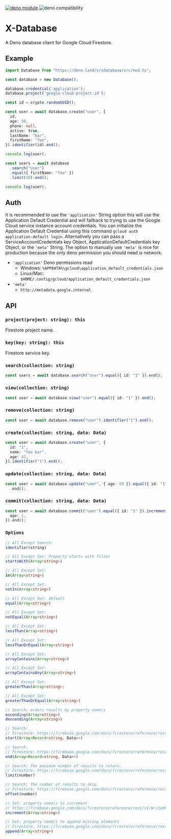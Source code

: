 [![deno module](https://shield.deno.dev/x/xdatabase)](https://deno.land/x/xdatabase)
![deno compatibility](https://shield.deno.dev/deno/^1.33.3)

# X-Database

A Deno database client for Google Cloud Firestore.

## Example

```ts
import Database from "https://deno.land/x/xdatabase/src/mod.ts";

const database = new Database();

database.credential('application');
database.project('google-cloud-project-id');

const id = crypto.randomUUID();

const user = await database.create("user", {
  id,
  age: 20,
  phone: null,
  active: true,
  lastName: "bar",
  firstName: "foo",
}).identifier(id).end();

console.log(user);

const users = await database
  .search("user")
  .equal({ firstName: "foo" })
  .limit(10).end();

console.log(user);
```

## Auth
It is recommended to use the `'application'` String option this will use the Application Default Credential and will fallback to trying to use the Google Cloud service instance account credentials.
You can initialize the Application Default Credential using this command `gcloud auth application-default login`.
Alternatively you can pass a ServiceAccountCredentials key Object, ApplicationDefaultCredentials key Object, or the `'meta'` String.
The option to manually use `'meta'` is nice for production because the only deno permission you should need is network.

- `'application'` Deno permissions read
  - Windows: `%APPDATA%\gcloud\application_default_credentials.json`
  - Linux/Mac: `$HOME/.config/gcloud/application_default_credentials.json`
- `'meta'`
  - `http://metadata.google.internal`

## API

### `project(project: string): this`

Firestore project name.

### `key(key: string): this`

Firestore service key.

### `search(collection: string)`

```ts
const users = await database.search("user").equal({ id: "1" }).end();
```

### `view(collection: string)`

```ts
const user = await database.view("user").equal({ id: "1" }).end();
```

### `remove(collection: string)`

```ts
const user = await database.remove("user").identifier("1").end();
```

### `create(collection: string, data: Data)`

```ts
const user = await database.create("user", {
  id: "1",
  name: "foo bar",
  age: 42,
}).identifier("1").end();
```

### `update(collection: string, data: Data)`

```ts
const user = await database.update("user", { age: 69 }).equal({ id: "1" })
  .end();
```

### `commit(collection: string, data: Data)`

```ts
const user = await database.commit("user").equal({ id: "1" }).increment({
  age: 1,
}).end();
```

### `Options`

```ts
// All Except Search:
identifier(string)

// All Except Set: Property starts with filter
startsWith(Array<string>)

// All Except Set:
in(Array<string>)

// All Except Set:
notIn(Array<string>)

// All Except Set: default
equal(Array<string>)

// All Except Set:
notEqual(Array<string>)

// All Except Set:
lessThan(Array<string>)

// All Except Set:
lessThanOrEqual(Array<string>)

// All Except Set:
arrayContains(Array<string>)

// All Except Set:
arrayContainsAny(Array<string>)

// All Except Set:
greaterThan(Array<string>;

// All Except Set:
greaterThanOrEqual(Array<string>)

// Search: orders results by property name/s
ascending(Array<string>)
descending(Array<string>)

// Search:
// Firestore: https://firebase.google.com/docs/firestore/reference/rest/v1/StructuredQuery#FIELDS.start_at
start(Array<Record<string, Data>>)

// Search:
// Firestore: https://firebase.google.com/docs/firestore/reference/rest/v1/StructuredQuery#FIELDS.end_at
end(Array<Record<string, Data>>)

// Search: The maximum number of results to return.
// Firestore: https://firebase.google.com/docs/firestore/reference/rest/v1/StructuredQuery#FIELDS.limit
limit(number)

// Search: The number of results to skip.
// Firestore: https://firebase.google.com/docs/firestore/reference/rest/v1/StructuredQuery#FIELDS.offset
offset(number)

// Set: property name/s to increment
// https://firebase.google.com/docs/firestore/reference/rest/v1/Write#FieldTransform.FIELDS.increment
increment(Array<string>)

// Set: property name/s to append missing elements
// Firestore: https://firebase.google.com/docs/firestore/reference/rest/v1/Write#FieldTransform.FIELDS.append_missing_elements
append(Array<string>)
```

<!--
Firestore reset api docs
https://firebase.google.com/docs/firestore/reference/rest/v1/projects.databases.documents
-->
